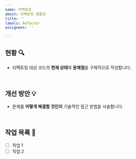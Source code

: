 ```yaml
---
name: 리팩토링
about: 리팩토링 템플릿
title: ''
labels: Refactor
assignees: ''

---
```


##  현황 🔍

- 리팩토링 대상 코드의 **현재 상태**와 **문제점**을 구체적으로 작성합니다.

<br>

##  개선 방안 💡

- 문제를 **어떻게 해결할 것인지** 기술적인 접근 방법을 서술합니다.

<br>

## 작업 목록 📌


 - [ ] 작업 1
 - [ ] 작업 2
